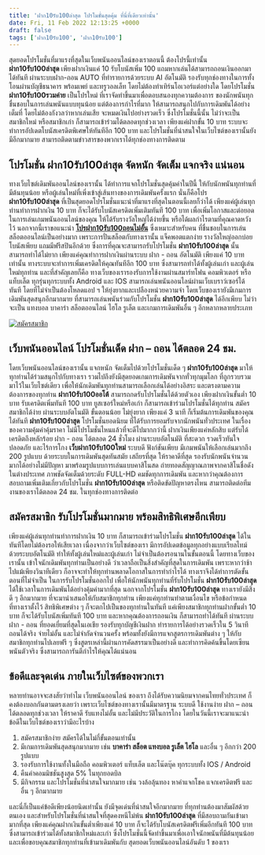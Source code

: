 ```yaml
---
title: 'ฝาก10รับ100ล่าสุด โปรโมชั่นสุดคุ้ม ที่นี่ที่เดียวเท่านั้น'
date: Fri, 11 Feb 2022 12:13:25 +0000
draft: false
tags: ['ฝาก10รับ100', 'ฝาก10รับ100']
---
```


สุดยอดโปรโมชั่นที่มาแรงที่สุดในเว็บพนันออนไลน์ของเราตอนนี้ ต้องโปรนี้เท่านั้น **ฝาก10รับ100ล่าสุด** เพียงฝากเงินแค่ 10 รับโบนัสเพิ่ม 100 แถมหากเล่นได้สามารถถอนเงินออกมาได้ทันที ผ่านระบบฝาก-ถอน AUTO ที่ทำรายการด้วยระบบ AI อัตโนมัติ รองรับทุกช่องทางในการทั้งโอนผ่านบัญชีธนาคาร พร้อมเพย์ และทรูวอลเล็ท โดยไม่ต้องทำเทิร์นโอเวอร์แต่อย่างใด โดยโปรโมชั่น **ฝาก10รับ100รวมค่าย** เป็นโปรใหม่ ที่เราจัดทำขึ้นมาเพื่อตอบสนองทุกความต้องการ ของนักพนันทุกชื่นชอบในการเล่นพนันแบบทุนน้อย แต่ต้องการกำไรที่มาก ให้สามารถสนุกไปกับการเดิมพันได้อย่างเต็มที่ โดยไม่ต้องกังวลว่าหากเล่นเสีย จะหมดเงินไปอย่างรวดเร็ว ซึ่งโปรโมชั่นนี้นั้น ไม่ว่าจะเป็นสมาชิกใหม่ หรือสมาชิกเก่า ก็สามารถเข้าร่วมได้ตลอดทุกช่วงเวลา เพียงแค่ฝากขั้น 10 บาท ระบบจะทำการอัปเดตโบนัสเครดิตพิเศษให้ทันทีอีก 100 บาท และโปรโมชั่นที่น่าสนใจในเว็บไซต์ของเรานั้นยังมีอีกมากมาย สามารถติดตามข่าวสารของพวกเราได้ทุกช่องทางการติดตาม

**โปรโมชั่น ฝาก10รับ100ล่าสุด จัดหนัก จัดเต็ม แจกจริง แน่นอน**
--------------------------------------------------------------

ทางเว็บไซต์เดิมพันออนไลน์ของเรานั้น ได้ทำการแจกโปรโมชั่นสุดคุ้มค่าในปีนี้ ให้กับนักพนันทุกท่านที่มีต้นทุนน้อย หรือผู้เล่นใหม่ที่เพิ่งเข้าสู่เส้นทางของการเดิมพันครั้งแรก นั่นก็คือโปร **ฝาก10รับ100ล่าสุด** ที่เป็นสุดยอดโปรโมชั่นแนะนำที่มาแรงที่สุดในตอนนี้เลยก็ว่าได้ เพียงแค่ผู้เล่นทุกท่านทำการฝากเงิน 10 บาท ก็จะได้รับโบนัสเครดิตเพิ่มเติมทันที 100 บาท เพื่อเพิ่มโอกาสและต่อยอด ในการเล่นเกมพนันออนไลน์ของคุณ ให้ได้รับรางวัลใหญ่ได้ง่ายขึ้น หรือได้ผลกำไรตามที่คุณคาดหวังไว้ นอกจากนี้เราขอแนะนำ [**โปรฝาก10รับ100ถอนไม่อั้น**](/%e0%b9%82%e0%b8%9b%e0%b8%a3%e0%b8%9d%e0%b8%b2%e0%b8%8110%e0%b8%a3%e0%b8%b1%e0%b8%9a100%e0%b8%96%e0%b8%ad%e0%b8%99%e0%b9%84%e0%b8%a1%e0%b9%88%e0%b8%ad%e0%b8%b1%e0%b9%89%e0%b8%99/) ซึ่งเหมาะสำหรับคน ที่ชื่นชอบในการเล่นสล็อตออนไลน์เป็นอย่างมาก เพราะการปั่นสล็อตกับทางเรานั้น แจ็คพอตแตกง่าย รางวัลใหญ่ออกบ่อย โบนัสเพียบ แถมมีฟรีสปินอีกด้วย ซึ่งการที่คุณจะสามารถรับโปรโมชั่น **ฝาก10รับ100ล่าสุด** นั้นสามารถทำได้ไม่ยาก เพียงแค่คุณทำการฝากเงินผ่านระบบ ฝาก - ถอน อัตโนมัติ เพียงแค่ 10 บาทเท่านั้น ทางระบบจะทำการเพิ่มเครดิตให้คุณทันทีอีก 100 บาท ซึ่งสามารถทำได้ทั้งผู้เล่นเก่า และผู้เล่นใหม่ทุกท่าน และที่สำคัญเลยก็คือ ทางเว็บของเรารองรับการใช้งานผ่านสมาร์ทโฟน คอมพิวเตอร์ หรือแท็บเล็ต ทุกรุ่นทุกระบบทั้ง Android และ IOS สามารถเล่นพนันออนไลน์ผ่านเว็บเบราว์เซอร์ได้ทันที โดยที่ไม่จำเป็นต้องโหลดแอป ฯ ให้ยุ่งยากและเปลืองหน่วยความจำ โดยเว็บของเรายังมีเกมการเดิมพันสุดสนุกอีกมากมาย ที่สามารถเล่นพนันร่วมกับโปรโมชั่น **ฝาก10รับ100ล่าสุด** ได้อีกเพียบ ไม่ว่าจะเป็น แทงบอล บาคาร่า สล็อตออนไลน์ ไฮโล รูเล็ต และเกมการเดิมพันอื่น ๆ อีกหลากหลายประเภท

[![สมัครสมาชิก](register-button.png)](https://member.ufarec.com/register/?s=avfreex24;lang=th)

**เว็บพนันออนไลน์ โปรโมชั่นเด็ด ฝาก – ถอน ได้ตลอด 24 ชม.**
----------------------------------------------------------

โดยเว็บพนันออนไลน์ของเรานั้น แจกหนัก จัดเต็มไปด้วยโปรโมชั่นเด็ด ๆ **ฝาก10รับ100ล่าสุด** มาให้ทุกท่านได้ร่วมสนุกไปกับทางเรา รวมไปถึงยังมีสุดยอดเกมการเดิมพันจากทั่วทุกมุมโลก ที่ถูกรวบรวมมาไว้ในเว็บไซต์เดียว เพื่อให้นักเดิมพันทุกท่านสามารถเลือกเล่นได้อย่างอิสระ และตรงตามความต้องการของทุกท่าน **ฝาก10รับ100ออโต้** สามารถกดรับโปรโมชั่นได้ด้วยตัวเอง เพียงฝากเงินขั้นต่ำ 10 บาท รับเครดิตเพิ่มทันที 100 บาท ยูสเซอร์ใหม่หรือเก่า ก็สามารถเข้าร่วมโปรโมชั่นได้ทุกท่าน สมัครสมาชิกได้ง่าย ผ่านระบบอัตโนมัติ ขั้นตอนน้อย ไม่ยุ่งยาก เพียงแค่ 3 นาที ก็เริ่มต้นการเดิมพันของคุณได้ทันที **ฝาก10รับ100ล่าสุด** โปรโมชั่นยอดนิยม ที่ได้รับการยอมรับจากนักพนันทั่วประเทศ ในเรื่องของความคุ้มค่าคุ้มราคา ไม่มีโปรโมชั่นไหนแล้วที่จะดีไปมากกว่านี้ ฝากเงินเพียงแค่หลักสิบ แต่รับได้เครดิตถึงหลักร้อย ฝาก - ถอน ได้ตลอด 24 ชั่วโมง ผ่านระบบอัตโนมัติ ที่สะดวก รวดเร็วทันใจ ปลอดภัย และไร้การโกง **เว็บฝาก10รับ100ใหม่** ระบบดี ฟังก์ชันเพียบ มีเกมพนันให้เลือกเล่นมากถึง 200 รูปแบบ ด้วยระบบในการเดิมพันสุดทันสมัย เสถียรที่สุด ให้ราคาดีที่สุด รองรับนักพนันจำนวนมากได้อย่างไม่มีปัญหา มาพร้อมรูปแบบการเล่นแบบคาสิโนสด ถ่ายทอดสัญญาณภาพจากคาสิโนชื่อดังในต่างประเทศ ภาพชัดจัดเต็มด้วยระดับ FULL-HD คมชัดทุกการเดิมพัน และหากว่าคุณต้องการสอบถามเพิ่มเติมเกี่ยวกับโปรโมชั่น **ฝาก10รับ100ล่าสุด** หรือติดขัดปัญหาตรงไหน สามารถติดต่อทีมงานของเราได้ตลอด 24 ชม. ในทุกช่องทางการติดต่อ

**สมัครสมาชิก รับโปรโมชั่นมากมาย พร้อมสิทธิพิเศษอีกเพียบ**
----------------------------------------------------------

เพียงแค่ผู้เล่นทุกท่านทำการฝากเงิน 10 บาท ก็สามารถเข้าร่วมโปรโมชั่น **ฝาก10รับ100ล่าสุด** ได้ในทันทีโดยไม่ต้องรอให้เสียเวลา เนื่องจากว่าเว็บไซต์ของเรา มีการอัปเดตข้อมูลทุกอย่างแบบเรียลไทม์ ด้วยระบบอัตโนมัติ ทำให้ทั้งผู้เล่นใหม่และผู้เล่นเก่า ไม่จำเป็นต้องรอนานในขั้นตอนนี้ โดยทางเว็บของเรานั้น เข้าใจนักเดิมพันทุกท่านเป็นอย่างดี ว่าเวลาถือเป็นสิ่งสำคัญที่สุดในการเดิมพัน เพราะหากว่าช้าไปแม้เพียงวินาทีเดียว ก็อาจจะทำให้ทุกท่านพลาดโอกาสในการทำกำไรได้ ทางเราจึงได้ทำการตัดขั้นตอนที่ไม่จำเป็น ในการรับโปรโมชั่นออกไป เพื่อให้นักพนันทุกท่านที่รับโปรโมชั่น **ฝาก10รับ100ล่าสุด** ได้ใช้เวลาในการเดิมพันได้อย่างคุ้มค่ามากที่สุด นอกจากโปรโมชั่น **ฝาก10รับ100ล่าสุด** ทางเรายังมีสิ่งดี ๆ อีกมากมาย ที่จะมานำเสนอให้กับสมาชิกทุกท่าน เพียงแค่ทุกท่านทำตามเงื่อนไข หรือข้อกำหนดที่ทางเราตั้งไว้ สิทธิพิเศษต่าง ๆ ก็จะตกไปเป็นของทุกท่านในทันที แค่เพียงสมาชิกทุกท่านฝากขั้นต่ำ 10 บาท ก็จะได้รับโบนัสเพิ่มทันที 100 บาท และหากคุณต้องการถอนเงิน ก็สามารถทำได้ทันที ผ่านระบบฝาก - ถอน ที่ยอดเยี่ยมที่สุดในเอเชีย รองรับทุกบัญชีเงินฝาก ทำรายการได้อย่างรวดเร็วใน 5 วินาที ถอนได้จริง จ่ายไม่อั้น และไม่จำกัดจำนวนครั้ง พร้อมทั้งยังมีการแจกสูตรการเดิมพันต่าง ๆ ให้กับสมาชิกทุกท่านไปเลยฟรี ๆ ซึ่งสูตรเหล่านี้ผ่านการคัดสรรมาเป็นอย่างดี และทำการคิดค้นขึ้นโดยเซียนพนันตัวจริง ซึ่งสามารถการันตีกำไรให้คุณได้แน่นอน

**ข้อดีและจุดเด่น ภายในเว็บไซต์ของพวกเรา**
------------------------------------------

หลายท่านอาจจะสงสัยว่าทำไม เว็บพนันออนไลน์ ของเรา ถึงได้รับความนิยมจากคนไทยทั่วประเทศ ก็คงต้องบอกกันตามตรงเลยว่า เพราะเว็บไซต์ของทางเรานั้นมีมาตรฐาน ระบบดี ใช้งานง่าย ฝาก – ถอนได้ตลอดทุกช่วงเวลา ให้ราคาดี รับแทงไม่อั้น และไม่มีประวัติในการโกง โดยในวันนี้เราจะมาแนะนำข้อดีในเว็บไซต์ของเราว่ามีอะไรบ้าง

1.  สมัครสมาชิกง่าย สมัครได้ในไม่กี่ขั้นตอนเท่านั้น
2.  มีเกมการเดิมพันสุดสนุกมากมาย เช่น **บาคาร่า สล็อต แทงบอล รูเล็ต ไฮโล** และอื่น ๆ อีกกว่า 200 รูปแบบ
3.  รองรับการใช้งานทั้งในมือถือ คอมพิวเตอร์ แท็บเล็ต และโน๊ตบุ๊ค ทุกระบบทั้ง IOS / Android
4.  คืนค่าคอมมิชชันสูงสุด 5% ในทุกยอดบิล
5.  มีกิจกรรม และโปรโมชั่นที่น่าสนใจมากมาย เช่น วงล้อลุ้นทอง หาคำแจกโชค แจกเครดิตฟรี และอื่น ๆ อีกมากมาย

และนี่ก็เป็นแค่ข้อดีเพียงน้อยนิดเท่านั้น ยังมีจุดเด่นที่น่าสนใจอีกมากมาย ที่ทุกท่านต้องมาสัมผัสด้วยตนเอง และสำหรับโปรโมชั่นที่น่าสนใจที่สุดคงหนีไม่พ้น **ฝาก10รับ100ล่าสุด** ที่มีสอบถามกันเข้ามามากที่สุด เพียงแค่คุณฝากเงินขั้นต่ำเพียงแค่ 10 บาท ก็จะได้รับโบนัสเครดิตฟรีเพิ่มอีกทันที 100 บาท ซึ่งสามารถเข้าร่วมได้ทั้งสมาชิกใหม่และเก่า ซึ่งโปรโมชั่นนี้จัดทำขึ้นมาเพื่อเอาใจนักพนันที่มีต้นทุนน้อย และเพื่อขอบคุณสมาชิกทุกท่านที่เข้ามาเดิมพันกับ สุดยอดเว็บพนันออนไลน์อันดับ 1 ของเรา